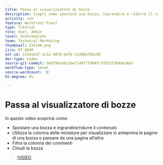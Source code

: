 ```yaml
---
title: Passa al visualizzatore di bozze
description: Scopri come spostare una bozza, ingrandire o ridurre il contenuto, utilizzare la colonna delle miniature, filtrare i commenti della bozza e altro ancora nel visualizzatore di bozze di  [!DNL &#x200B; Workfront] .
activity: use
feature: Workfront Proof
type: Tutorial
role: User, Admin
level: Intermediate
team: Technical Marketing
thumbnail: 335140.png
jira: KT-8840
exl-id: 1534a43f-1c52-4078-b47b-11d96b7b5c98
doc-type: video
source-git-commit: bbdf99c6bc1be714077fd94fc3f8325394de36b3
workflow-type: tm+mt
source-wordcount: '0'
ht-degree: 0%

---
```


# Passa al visualizzatore di bozze

In questo video scoprirai come:

* Spostare una bozza e ingrandire/ridurre il contenuto
* Utilizza la colonna delle miniature per visualizzare in anteprima le pagine di una bozza e passare da una pagina all’altra
* Filtra la colonna dei commenti
* Chiudi la bozza

>[!VIDEO](https://video.tv.adobe.com/v/3449863/?quality=12&learn=on&enablevpops=1&captions=ita)

<!-- 
## Learn more
* Review a static proof
* Search within a proof
* Compare proofs
* Configure proofing viewer settings
* View the [!DNL Workfront] object associated with a proof
* Share a proof from the proofing viewer
* Print a proof summary within [!DNL Workfront]
-->
